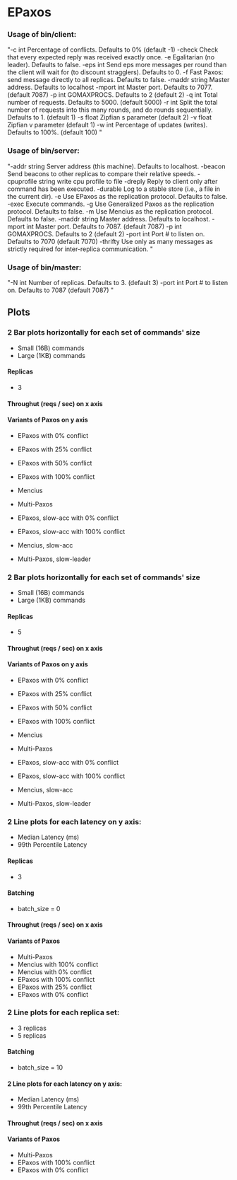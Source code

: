 EPaxos
======


### Usage of bin/client:
"-c int
    Percentage of conflicts. Defaults to 0% (default -1)
-check
    Check that every expected reply was received exactly once.
-e    Egalitarian (no leader). Defaults to false.
-eps int
    Send eps more messages per round than the client will wait for (to discount stragglers). Defaults to 0.
-f    Fast Paxos: send message directly to all replicas. Defaults to false.
-maddr string
    Master address. Defaults to localhost
-mport int
    Master port.  Defaults to 7077. (default 7087)
-p int
    GOMAXPROCS. Defaults to 2 (default 2)
-q int
    Total number of requests. Defaults to 5000. (default 5000)
-r int
    Split the total number of requests into this many rounds, and do rounds sequentially. Defaults to 1. (default 1)
-s float
    Zipfian s parameter (default 2)
-v float
    Zipfian v parameter (default 1)
-w int
    Percentage of updates (writes). Defaults to 100%. (default 100)
"

### Usage of bin/server:
"-addr string
    Server address (this machine). Defaults to localhost.
-beacon
    Send beacons to other replicas to compare their relative speeds.
-cpuprofile string
    write cpu profile to file
-dreply
    Reply to client only after command has been executed.
-durable
    Log to a stable store (i.e., a file in the current dir).
-e    Use EPaxos as the replication protocol. Defaults to false.
-exec
    Execute commands.
-g    Use Generalized Paxos as the replication protocol. Defaults to false.
-m    Use Mencius as the replication protocol. Defaults to false.
-maddr string
    Master address. Defaults to localhost.
-mport int
    Master port.  Defaults to 7087. (default 7087)
-p int
    GOMAXPROCS. Defaults to 2 (default 2)
-port int
    Port # to listen on. Defaults to 7070 (default 7070)
-thrifty
    Use only as many messages as strictly required for inter-replica communication.
"

### Usage of bin/master:
"-N int
    Number of replicas. Defaults to 3. (default 3)
-port int
    Port # to listen on. Defaults to 7087 (default 7087)
"

## Plots

### 2 Bar plots horizontally for each set of commands' size
- Small (16B) commands
- Large (1KB) commands

#### Replicas
- 3

#### Throughut (reqs / sec) on x axis

#### Variants of Paxos on y axis
- EPaxos with 0% conflict
- EPaxos with 25% conflict
- EPaxos with 50% conflict
- EPaxos with 100% conflict
- Mencius
- Multi-Paxos

- EPaxos, slow-acc with 0% conflict
- EPaxos, slow-acc with 100% conflict
- Mencius, slow-acc
- Multi-Paxos, slow-leader

### 2 Bar plots horizontally for each set of commands' size
- Small (16B) commands
- Large (1KB) commands

#### Replicas
- 5

#### Throughut (reqs / sec) on x axis

#### Variants of Paxos on y axis
- EPaxos with 0% conflict
- EPaxos with 25% conflict
- EPaxos with 50% conflict
- EPaxos with 100% conflict
- Mencius
- Multi-Paxos

- EPaxos, slow-acc with 0% conflict
- EPaxos, slow-acc with 100% conflict
- Mencius, slow-acc
- Multi-Paxos, slow-leader

### 2 Line plots for each latency on y axis:
- Median Latency (ms) 
- 99th Percentile Latency

#### Replicas
- 3

#### Batching
- batch_size = 0

#### Throughut (reqs / sec) on x axis

#### Variants of Paxos
- Multi-Paxos
- Mencius with 100% conflict
- Mencius with 0% conflict
- EPaxos with 100% conflict
- EPaxos with 25% conflict
- EPaxos with 0% conflict

### 2 Line plots for each replica set:
- 3 replicas
- 5 replicas

#### Batching
- batch_size = 10

#### 2 Line plots for each latency on y axis:
- Median Latency (ms) 
- 99th Percentile Latency

#### Throughut (reqs / sec) on x axis

#### Variants of Paxos
- Multi-Paxos
- EPaxos with 100% conflict
- EPaxos with 0% conflict
